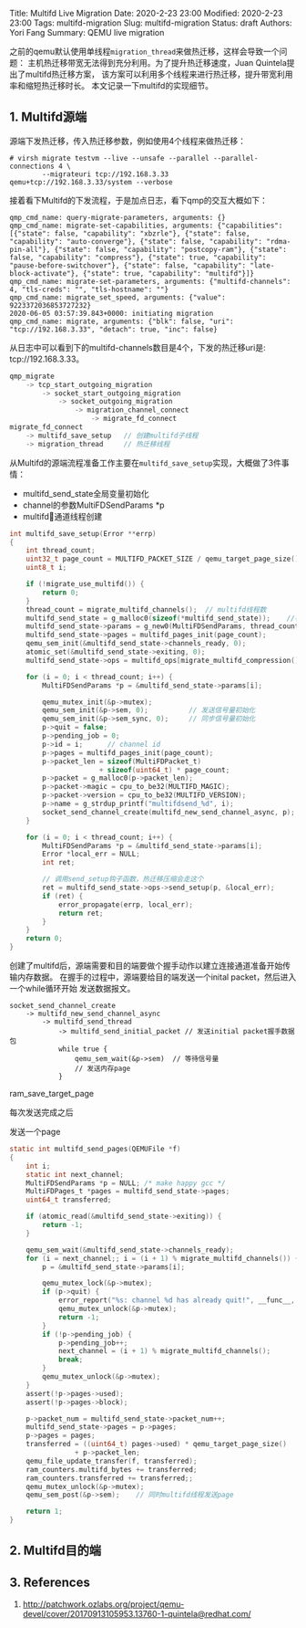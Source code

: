 Title:  Multifd Live Migration
Date: 2020-2-23 23:00
Modified: 2020-2-23 23:00
Tags: multifd-migration
Slug: multifd-migration
Status: draft
Authors: Yori Fang
Summary: QEMU live migration

之前的qemu默认使用单线程`migration_thread`来做热迁移，这样会导致一个问题：
主机热迁移带宽无法得到充分利用。为了提升热迁移速度，Juan Quintela提出了multifd热迁移方案，
该方案可以利用多个线程来进行热迁移，提升带宽利用率和缩短热迁移时长。
本文记录一下multifd的实现细节。


## 1. Multifd源端

源端下发热迁移，传入热迁移参数，例如使用4个线程来做热迁移：
```
# virsh migrate testvm --live --unsafe --parallel --parallel-connections 4 \
        --migrateuri tcp://192.168.3.33  qemu+tcp://192.168.3.33/system --verbose
```

接着看下Multifd的下发流程，于是加点日志，看下qmp的交互大概如下：
```
qmp_cmd_name: query-migrate-parameters, arguments: {}                           
qmp_cmd_name: migrate-set-capabilities, arguments: {"capabilities": [{"state": false, "capability": "xbzrle"}, {"state": false, "capability": "auto-converge"}, {"state": false, "capability": "rdma-pin-all"}, {"state": false, "capability": "postcopy-ram"}, {"state": false, "capability": "compress"}, {"state": true, "capability": "pause-before-switchover"}, {"state": false, "capability": "late-block-activate"}, {"state": true, "capability": "multifd"}]}
qmp_cmd_name: migrate-set-parameters, arguments: {"multifd-channels": 4, "tls-creds": "", "tls-hostname": ""}                                                                                                   
qmp_cmd_name: migrate_set_speed, arguments: {"value": 9223372036853727232}      
2020-06-05 03:57:39.843+0000: initiating migration
qmp_cmd_name: migrate, arguments: {"blk": false, "uri": "tcp://192.168.3.33", "detach": true, "inc": false}
```
从日志中可以看到下的multifd-channels数目是4个，下发的热迁移uri是: tcp://192.168.3.33。

```c
qmp_migrate
    -> tcp_start_outgoing_migration
        -> socket_start_outgoing_migration
            -> socket_outgoing_migration
                -> migration_channel_connect
                    -> migrate_fd_connect
migrate_fd_connect
    -> multifd_save_setup   // 创建multifd子线程
    -> migration_thread     // 热迁移线程
```

从Multifd的源端流程准备工作主要在`multifd_save_setup`实现，大概做了3件事情：

*  multifd_send_state全局变量初始化
*  channel的参数MultiFDSendParams *p
*  multifd通道线程创建

```c
int multifd_save_setup(Error **errp)
{
    int thread_count;
    uint32_t page_count = MULTIFD_PACKET_SIZE / qemu_target_page_size(); //每次发送page_count个页
    uint8_t i;

    if (!migrate_use_multifd()) {
        return 0;
    }
    thread_count = migrate_multifd_channels();  // multifd线程数
    multifd_send_state = g_malloc0(sizeof(*multifd_send_state));    //初始化multifd_send_state全局变量
    multifd_send_state->params = g_new0(MultiFDSendParams, thread_count);
    multifd_send_state->pages = multifd_pages_init(page_count);
    qemu_sem_init(&multifd_send_state->channels_ready, 0);
    atomic_set(&multifd_send_state->exiting, 0);
    multifd_send_state->ops = multifd_ops[migrate_multifd_compression()];

    for (i = 0; i < thread_count; i++) {
        MultiFDSendParams *p = &multifd_send_state->params[i];

        qemu_mutex_init(&p->mutex);
        qemu_sem_init(&p->sem, 0);          // 发送信号量初始化
        qemu_sem_init(&p->sem_sync, 0);     // 同步信号量初始化
        p->quit = false;
        p->pending_job = 0;
        p->id = i;      // channel id
        p->pages = multifd_pages_init(page_count);
        p->packet_len = sizeof(MultiFDPacket_t)
                      + sizeof(uint64_t) * page_count;
        p->packet = g_malloc0(p->packet_len);
        p->packet->magic = cpu_to_be32(MULTIFD_MAGIC);
        p->packet->version = cpu_to_be32(MULTIFD_VERSION);
        p->name = g_strdup_printf("multifdsend_%d", i);
        socket_send_channel_create(multifd_new_send_channel_async, p);  //创建multifd子线程
    }

    for (i = 0; i < thread_count; i++) {
        MultiFDSendParams *p = &multifd_send_state->params[i];
        Error *local_err = NULL;
        int ret;

        // 调用send_setup钩子函数，热迁移压缩会走这个
        ret = multifd_send_state->ops->send_setup(p, &local_err);   
        if (ret) {
            error_propagate(errp, local_err);
            return ret;
        }
    }
    return 0;
}
```

创建了multifd后，源端需要和目的端要做个握手动作以建立连接通道准备开始传输内存数据。
在握手的过程中，源端要给目的端发送一个inital packet，然后进入一个while循环开始
发送数据报文。
```
socket_send_channel_create
    -> multifd_new_send_channel_async
        -> multifd_send_thread
            -> multifd_send_initial_packet // 发送initial packet握手数据包
            while true {
                qemu_sem_wait(&p->sem)  // 等待信号量
                // 发送内存page
            }
```


ram_save_target_page

每次发送完成之后


发送一个page
```c
static int multifd_send_pages(QEMUFile *f)
{
    int i;
    static int next_channel;
    MultiFDSendParams *p = NULL; /* make happy gcc */
    MultiFDPages_t *pages = multifd_send_state->pages;
    uint64_t transferred;

    if (atomic_read(&multifd_send_state->exiting)) {
        return -1;
    }

    qemu_sem_wait(&multifd_send_state->channels_ready);
    for (i = next_channel;; i = (i + 1) % migrate_multifd_channels()) {
        p = &multifd_send_state->params[i];

        qemu_mutex_lock(&p->mutex);
        if (p->quit) {
            error_report("%s: channel %d has already quit!", __func__, i);
            qemu_mutex_unlock(&p->mutex);
            return -1;
        }
        if (!p->pending_job) {
            p->pending_job++;
            next_channel = (i + 1) % migrate_multifd_channels();
            break;
        }
        qemu_mutex_unlock(&p->mutex);
    }
    assert(!p->pages->used);
    assert(!p->pages->block);

    p->packet_num = multifd_send_state->packet_num++;
    multifd_send_state->pages = p->pages;
    p->pages = pages;
    transferred = ((uint64_t) pages->used) * qemu_target_page_size()
                + p->packet_len;
    qemu_file_update_transfer(f, transferred);
    ram_counters.multifd_bytes += transferred;
    ram_counters.transferred += transferred;;
    qemu_mutex_unlock(&p->mutex);
    qemu_sem_post(&p->sem);    // 同时multifd线程发送page

    return 1;
}
```

## 2. Multifd目的端


## 3. References

1. http://patchwork.ozlabs.org/project/qemu-devel/cover/20170913105953.13760-1-quintela@redhat.com/